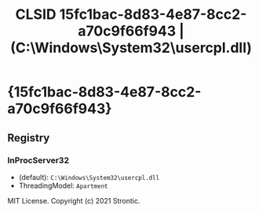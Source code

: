 ﻿---
title: "CLSID 15fc1bac-8d83-4e87-8cc2-a70c9f66f943 | (C:\\Windows\\System32\\usercpl.dll)"
excerpt: What is COM-Object CLSID 15fc1bac-8d83-4e87-8cc2-a70c9f66f943?
---

# {15fc1bac-8d83-4e87-8cc2-a70c9f66f943}


## Registry


### InProcServer32

* (default): `C:\Windows\System32\usercpl.dll`
* ThreadingModel: `Apartment`

MIT License. Copyright (c) 2021 Strontic.


